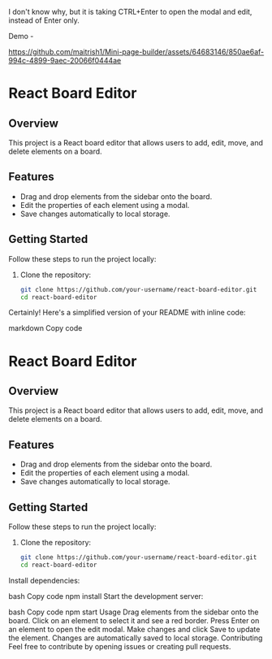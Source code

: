I don't know why, but it is taking CTRL+Enter to open the modal and edit, instead of Enter only. 

Demo - 

https://github.com/maitrish1/Mini-page-builder/assets/64683146/850ae6af-994c-4899-9aec-20066f0444ae


# React Board Editor

## Overview

This project is a React board editor that allows users to add, edit, move, and delete elements on a board.

## Features

- Drag and drop elements from the sidebar onto the board.
- Edit the properties of each element using a modal.
- Save changes automatically to local storage.

## Getting Started

Follow these steps to run the project locally:

1. Clone the repository:

   ```bash
   git clone https://github.com/your-username/react-board-editor.git
   cd react-board-editor

Certainly! Here's a simplified version of your README with inline code:

markdown
Copy code
# React Board Editor

## Overview

This project is a React board editor that allows users to add, edit, move, and delete elements on a board.

## Features

- Drag and drop elements from the sidebar onto the board.
- Edit the properties of each element using a modal.
- Save changes automatically to local storage.

## Getting Started

Follow these steps to run the project locally:

1. Clone the repository:

   ```bash
   git clone https://github.com/your-username/react-board-editor.git
   cd react-board-editor
Install dependencies:

bash
Copy code
npm install
Start the development server:

bash
Copy code
npm start
Usage
Drag elements from the sidebar onto the board.
Click on an element to select it and see a red border.
Press Enter on an element to open the edit modal.
Make changes and click Save to update the element.
Changes are automatically saved to local storage.
Contributing
Feel free to contribute by opening issues or creating pull requests.
